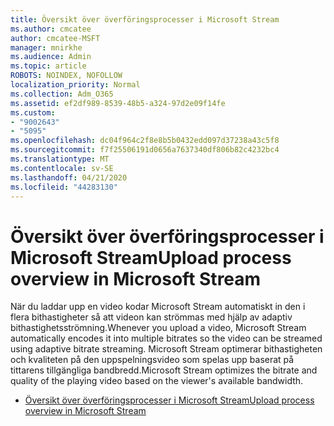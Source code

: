 ```yaml
---
title: Översikt över överföringsprocesser i Microsoft Stream
ms.author: cmcatee
author: cmcatee-MSFT
manager: mnirkhe
ms.audience: Admin
ms.topic: article
ROBOTS: NOINDEX, NOFOLLOW
localization_priority: Normal
ms.collection: Adm_O365
ms.assetid: ef2df989-8539-48b5-a324-97d2e09f14fe
ms.custom:
- "9002643"
- "5095"
ms.openlocfilehash: dc04f964c2f8e8b5b0432edd097d37238a43c5f8
ms.sourcegitcommit: f7f25506191d0656a7637340df806b82c4232bc4
ms.translationtype: MT
ms.contentlocale: sv-SE
ms.lasthandoff: 04/21/2020
ms.locfileid: "44283130"
---
```

# <a name="upload-process-overview-in-microsoft-stream"></a><span data-ttu-id="984f3-102">Översikt över överföringsprocesser i Microsoft Stream</span><span class="sxs-lookup"><span data-stu-id="984f3-102">Upload process overview in Microsoft Stream</span></span>

<span data-ttu-id="984f3-103">När du laddar upp en video kodar Microsoft Stream automatiskt in den i flera bithastigheter så att videon kan strömmas med hjälp av adaptiv bithastighetsströmning.</span><span class="sxs-lookup"><span data-stu-id="984f3-103">Whenever you upload a video, Microsoft Stream automatically encodes it into multiple bitrates so the video can be streamed using adaptive bitrate streaming.</span></span> <span data-ttu-id="984f3-104">Microsoft Stream optimerar bithastigheten och kvaliteten på den uppspelningsvideo som spelas upp baserat på tittarens tillgängliga bandbredd.</span><span class="sxs-lookup"><span data-stu-id="984f3-104">Microsoft Stream optimizes the bitrate and quality of the playing video based on the viewer's available bandwidth.</span></span>

- [<span data-ttu-id="984f3-105">Översikt över överföringsprocesser i Microsoft Stream</span><span class="sxs-lookup"><span data-stu-id="984f3-105">Upload process overview in Microsoft Stream</span></span>](https://docs.microsoft.com/stream/upload-process-overview)
